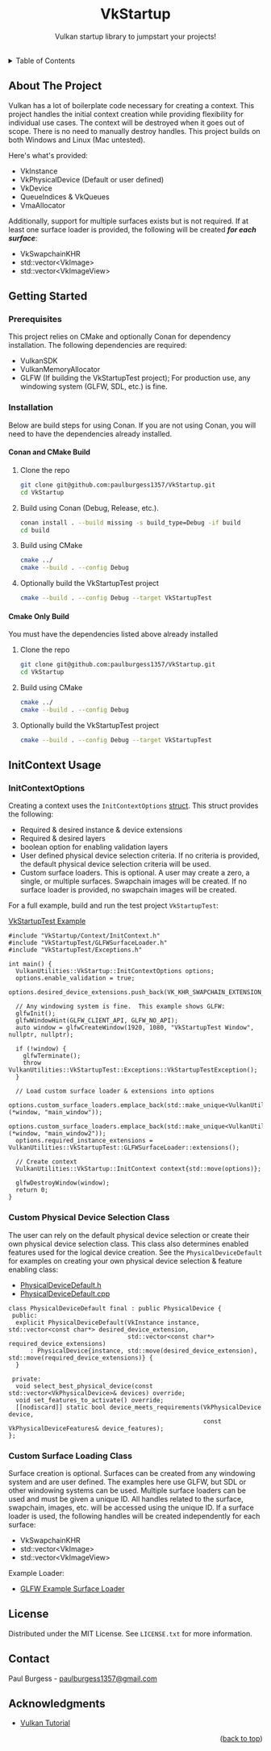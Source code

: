 <!-- Improved compatibility of back to top link: See: https://github.com/othneildrew/Best-README-Template/pull/73 -->
<a name="readme-top"></a>
<!--
*** Thanks for checking out the Best-README-Template. If you have a suggestion
*** that would make this better, please fork the repo and create a pull request
*** or simply open an issue with the tag "enhancement".
*** Don't forget to give the project a star!
*** Thanks again! Now go create something AMAZING! :D
-->

<!-- PROJECT SHIELDS -->
<!--
*** I'm using markdown "reference style" links for readability.
*** Reference links are enclosed in brackets [ ] instead of parentheses ( ).
*** See the bottom of this document for the declaration of the reference variables
*** for contributors-url, forks-url, etc. This is an optional, concise syntax you may use.
*** https://www.markdownguide.org/basic-syntax/#reference-style-links
-->

<!-- PROJECT LOGO -->
<div align="center">
<!--
  <a href="https://github.com/othneildrew/Best-README-Template">
    <img src="images/logo.png" alt="Logo" width="80" height="80">
  </a>
-->
  <h1 align="center">VkStartup</h1>

  <p align="center">
    Vulkan startup library to jumpstart your projects!
    <br />
    <br />
  </p>
</div>

<!-- TABLE OF CONTENTS -->
<details>
  <summary>Table of Contents</summary>
  <ol>
    <li>
      <a href="#about-the-project">About The Project</a>
    </li>
    <li>
      <a href="#getting-started">Getting Started</a>
      <ul>
        <li><a href="#prerequisites">Prerequisites</a></li>
        <li><a href="#installation">Installation</a></li>
      </ul>
    </li>
    <li><a href="#custom-physical-device-and-surface-loader-usage">Custom Physical Device & Surface Loader Usage</a></li>
    <li><a href="#initcontext-usage">InitContext Usage</a></li>
    <li><a href="#license">License</a></li>
    <li><a href="#contact">Contact</a></li>
    <li><a href="#acknowledgments">Acknowledgments</a></li>
  </ol>
</details>

<!-- ABOUT THE PROJECT -->
## About The Project

Vulkan has a lot of boilerplate code necessary for creating a context.  This project handles the initial context creation while providing flexibility for individual use cases.  The context will be destroyed when it goes out of scope.  There is no need to manually destroy handles.  This project builds on both Windows and Linux (Mac untested).

Here's what's provided:
* VkInstance 
* VkPhysicalDevice (Default or user defined)
* VkDevice 
* QueueIndices & VkQueues
* VmaAllocator

Additionally, support for multiple surfaces exists but is not required.  If at least one surface loader is provided, the following will be created ***for each surface***:
* VkSwapchainKHR
* std::vector\<VkImage>
* std::vector\<VkImageView>

<!-- GETTING STARTED -->
## Getting Started

### Prerequisites

This project relies on CMake and optionally Conan for dependency installation.  The following dependencies are required: 
* VulkanSDK
* VulkanMemoryAllocator
* GLFW (If building the VkStartupTest project); For production use, any windowing system (GLFW, SDL, etc.) is fine.

### Installation
Below are build steps for using Conan.  If you are not using Conan, you will need to have the dependencies already installed.

#### Conan and CMake Build
1. Clone the repo
   ```sh
   git clone git@github.com:paulburgess1357/VkStartup.git
   cd VkStartup
   ```
2. Build using Conan (Debug, Release, etc.).
   ```sh
   conan install . --build missing -s build_type=Debug -if build
   cd build
   ```
3. Build using CMake
   ```sh
   cmake ../
   cmake --build . --config Debug
   ```
4. Optionally build the VkStartupTest project
   ```sh
   cmake --build . --config Debug --target VkStartupTest
   ```
#### Cmake Only Build
You must have the dependencies listed above already installed
1. Clone the repo
   ```sh
   git clone git@github.com:paulburgess1357/VkStartup.git
   cd VkStartup
   ```
2. Build using CMake
   ```sh
   cmake ../
   cmake --build . --config Debug
   ```
3. Optionally build the VkStartupTest project
   ```sh
   cmake --build . --config Debug --target VkStartupTest
   ```


## InitContext Usage

### InitContextOptions
Creating a context uses the `InitContextOptions` [struct](https://github.com/paulburgess1357/VkStartup/blob/master/VkStartup/VkStartup/Context/InitContext.h).  This struct provides the following:
 * Required & desired instance & device extensions
 * Required & desired layers
 * boolean option for enabling validation layers
 * User defined physical device selection criteria.  If no criteria is provided, the default physical device selection criteria will be used.
 * Custom surface loaders.  This is optional.  A user may create a zero, a single, or multiple surfaces.  Swapchain images will be created.  If no surface loader is provided, no swapchain images will be created.


For a full example, build and run the test project `VkStartupTest`:

[VkStartupTest Example](https://github.com/paulburgess1357/VkStartup/blob/master/VkStartupTest/VkStartupTest/VkStartupTest/main.cpp)

```
#include "VkStartup/Context/InitContext.h"
#include "VkStartupTest/GLFWSurfaceLoader.h"
#include "VkStartupTest/Exceptions.h"

int main() {
  VulkanUtilities::VkStartup::InitContextOptions options;
  options.enable_validation = true;
  options.desired_device_extensions.push_back(VK_KHR_SWAPCHAIN_EXTENSION_NAME);

  // Any windowing system is fine.  This example shows GLFW:
  glfwInit();
  glfwWindowHint(GLFW_CLIENT_API, GLFW_NO_API);
  auto window = glfwCreateWindow(1920, 1080, "VkStartupTest Window", nullptr, nullptr);

  if (!window) {
    glfwTerminate();
    throw VulkanUtilities::VkStartupTest::Exceptions::VkStartupTestException();
  }

  // Load custom surface loader & extensions into options
  options.custom_surface_loaders.emplace_back(std::make_unique<VulkanUtilities::VkStartupTest::GLFWSurfaceLoader>(*window, "main_window"));
  options.custom_surface_loaders.emplace_back(std::make_unique<VulkanUtilities::VkStartupTest::GLFWSurfaceLoader>(*window, "main_window2"));
  options.required_instance_extensions = VulkanUtilities::VkStartupTest::GLFWSurfaceLoader::extensions();

  // Create context
  VulkanUtilities::VkStartup::InitContext context{std::move(options)};

  glfwDestroyWindow(window);
  return 0;
}

```

<!-- USAGE EXAMPLES -->
### Custom Physical Device Selection Class
The user can rely on the default physical device selection or create their own physical device selection class.  This class also determines enabled features used for the logical device creation.  See the `PhysicalDeviceDefault` for examples on creating your own physical device selection & feature enabling class:
  * [PhysicalDeviceDefault.h](https://github.com/paulburgess1357/VkStartup/blob/master/VkStartup/VkStartup/Context/PhysicalDevice.h)
  * [PhysicalDeviceDefault.cpp](https://github.com/paulburgess1357/VkStartup/blob/master/VkStartup/VkStartup/Context/PhysicalDevice.cpp)
  
```
class PhysicalDeviceDefault final : public PhysicalDevice {
 public:
  explicit PhysicalDeviceDefault(VkInstance instance, std::vector<const char*> desired_device_extension,
                                 std::vector<const char*> required_device_extensions)
      : PhysicalDevice{instance, std::move(desired_device_extension), std::move(required_device_extensions)} {
  }

 private:
  void select_best_physical_device(const std::vector<VkPhysicalDevice>& devices) override;
  void set_features_to_activate() override;
  [[nodiscard]] static bool device_meets_requirements(VkPhysicalDevice device,
                                                      const VkPhysicalDeviceFeatures& device_features);
};
```

### Custom Surface Loading Class
Surface creation is optional.  Surfaces can be created from any windowing system and are user defined.  The examples here use GLFW, but SDL or other windowing systems can be used.  Multiple surface loaders can be used and must be given a unique ID.  All handles related to the surface, swapchain, images, etc. will be accessed using the unique ID.  If a surface loader is used, the following handles will be created independently for each surface: 
  * VkSwapchainKHR
  * std::vector\<VkImage>
  * std::vector\<VkImageView>

Example Loader:
  * [GLFW Example Surface Loader](https://github.com/paulburgess1357/VkStartup/blob/master/VkStartupTest/VkStartupTest/VkStartupTest/GLFWSurfaceLoader.h)


<!-- LICENSE -->
## License
Distributed under the MIT License. See `LICENSE.txt` for more information.

## Contact
Paul Burgess - paulburgess1357@gmail.com

## Acknowledgments
* [Vulkan Tutorial](https://vulkan-tutorial.com/)
<p align="right">(<a href="#readme-top">back to top</a>)</p>
